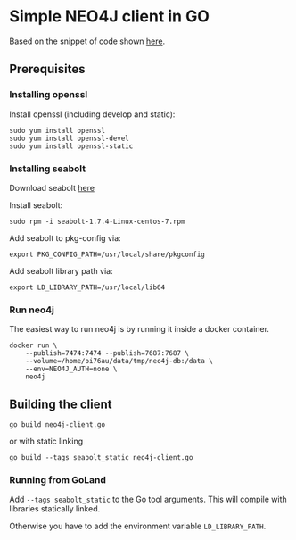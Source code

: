 # Simple NEO4J client in GO

Based on the snippet of code shown [here](https://github.com/neo4j/neo4j-go-driver).

## Prerequisites

### Installing openssl

Install openssl (including develop and static):

```
sudo yum install openssl
sudo yum install openssl-devel
sudo yum install openssl-static
```

### Installing seabolt
Download seabolt [here](https://github.com/neo4j-drivers/seabolt/releases)

Install seabolt:

`sudo rpm -i seabolt-1.7.4-Linux-centos-7.rpm` 

Add seabolt to pkg-config via:

`export PKG_CONFIG_PATH=/usr/local/share/pkgconfig`

Add seabolt library path via:

`export LD_LIBRARY_PATH=/usr/local/lib64`


### Run neo4j
The easiest way to run neo4j is by running it inside a docker container.

```
docker run \
    --publish=7474:7474 --publish=7687:7687 \
    --volume=/home/bi76au/data/tmp/neo4j-db:/data \
    --env=NEO4J_AUTH=none \
    neo4j
```

## Building the client

`go build neo4j-client.go`

or with static linking

`go build --tags seabolt_static neo4j-client.go`


### Running from GoLand
Add `--tags seabolt_static` to the Go tool arguments. This will compile with libraries statically linked.

Otherwise you have to add the  environment variable `LD_LIBRARY_PATH`.


